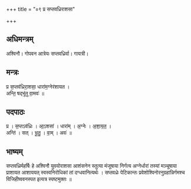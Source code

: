 +++
title = "०९ प्र सप्तवध्रिराशसा"

+++
## अधिमन्त्रम्
अश्विनौ। गोपवन आत्रेयः सप्तवध्रिर्वा। गायत्री।

## मन्त्रः
प्र स॒प्तव॑ध्रिरा॒शसा॒ धारा॑म॒ग्नेर॑शायत ।  
अन्ति॒ षद्भू॑तु वा॒मवः॑ ॥

## पदपाठः
प्र । स॒प्तऽव॑ध्रिः । आ॒ऽशसा॑ । धारा॑म् । अ॒ग्नेः । अ॒शा॒य॒त॒ ।  
अन्ति॑ । सत् । भू॒तु॒ । वा॒म् । अवः॑ ॥

## भाष्यम्
सप्तवध्रिर्महर्षिः हे अश्विनौ युवयोराशसा आशंसनेन स्तुत्या मंजूषाया निर्गत्य अग्नेर्धारां तस्यां मञ्चूषाया प्राशायत आशाययत् स्वस्वनिरोधिकां तां दग्धवानित्यर्थः । सप्तवध्रेः पेटिकान्तः प्रवेशोश्विनोरनुग्रहान्निर्गमश्च विजिहीष्ववनस्पत इत्यत्र स्पष्टमुक्तः ॥